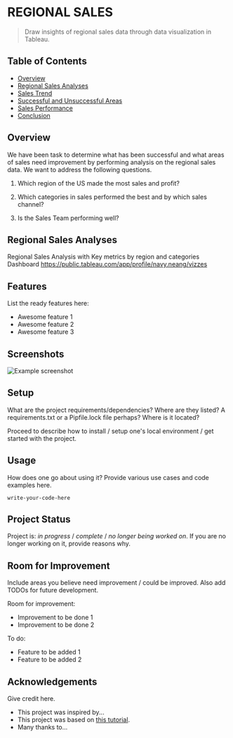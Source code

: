 # REGIONAL SALES
> Draw insights of regional sales data through data visualization in Tableau. 


## Table of Contents
* [Overview](#overview)
* [Regional Sales Analyses](#Regional-sales-analyses)
* [Sales Trend](#sales-trend)
* [Successful and Unsuccessful Areas](#successful-and-unsuccessful-areas)
* [Sales Performance](#sales-performance)
* [Conclusion](#conclusion)


## Overview
We have been task to determine what has been successful and what areas of sales need improvement by performing analysis on the regional sales data. We want to address the following questions. 

1. Which region of the US made the most sales and profit? 

2. Which categories in sales performed the best and by which sales channel? 

3. Is the Sales Team performing well? 



## Regional Sales Analyses
Regional Sales Analysis with Key metrics by region and categories Dashboard
https://public.tableau.com/app/profile/navy.neang/vizzes

## Features
List the ready features here:
- Awesome feature 1
- Awesome feature 2
- Awesome feature 3


## Screenshots
![Example screenshot](./img/screenshot.png)
<!-- If you have screenshots you'd like to share, include them here. -->


## Setup
What are the project requirements/dependencies? Where are they listed? A requirements.txt or a Pipfile.lock file perhaps? Where is it located?

Proceed to describe how to install / setup one's local environment / get started with the project.


## Usage
How does one go about using it?
Provide various use cases and code examples here.

`write-your-code-here`


## Project Status
Project is: _in progress_ / _complete_ / _no longer being worked on_. If you are no longer working on it, provide reasons why.


## Room for Improvement
Include areas you believe need improvement / could be improved. Also add TODOs for future development.

Room for improvement:
- Improvement to be done 1
- Improvement to be done 2

To do:
- Feature to be added 1
- Feature to be added 2


## Acknowledgements
Give credit here.
- This project was inspired by...
- This project was based on [this tutorial](https://www.example.com).
- Many thanks to...
